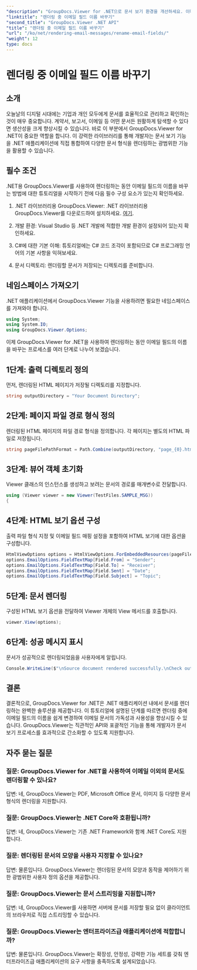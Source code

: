 ```yaml
---
"description": "GroupDocs.Viewer for .NET으로 문서 보기 환경을 개선하세요. 이메일을 원활하게 렌더링하고 맞춤 설정하세요."
"linktitle": "렌더링 중 이메일 필드 이름 바꾸기"
"second_title": "GroupDocs.Viewer .NET API"
"title": "렌더링 중 이메일 필드 이름 바꾸기"
"url": "/ko/net/rendering-email-messages/rename-email-fields/"
"weight": 12
type: docs
---
```

# 렌더링 중 이메일 필드 이름 바꾸기

## 소개

오늘날의 디지털 시대에는 기업과 개인 모두에게 문서를 효율적으로 관리하고 확인하는 것이 매우 중요합니다. 계약서, 보고서, 이메일 등 어떤 문서든 원활하게 탐색할 수 있다면 생산성을 크게 향상시킬 수 있습니다. 바로 이 부분에서 GroupDocs.Viewer for .NET이 중요한 역할을 합니다. 이 강력한 라이브러리를 통해 개발자는 문서 보기 기능을 .NET 애플리케이션에 직접 통합하여 다양한 문서 형식을 렌더링하는 광범위한 기능을 활용할 수 있습니다.

## 필수 조건

.NET용 GroupDocs.Viewer를 사용하여 렌더링하는 동안 이메일 필드의 이름을 바꾸는 방법에 대한 튜토리얼을 시작하기 전에 다음 필수 구성 요소가 있는지 확인하세요.

1. .NET 라이브러리용 GroupDocs.Viewer: .NET 라이브러리용 GroupDocs.Viewer를 다운로드하여 설치하세요. [여기](https://releases.groupdocs.com/viewer/net/).

2. 개발 환경: Visual Studio 등 .NET 개발에 적합한 개발 환경이 설정되어 있는지 확인하세요.

3. C#에 대한 기본 이해: 튜토리얼에는 C# 코드 조각이 포함되므로 C# 프로그래밍 언어의 기본 사항을 익혀보세요.

4. 문서 디렉토리: 렌더링할 문서가 저장되는 디렉토리를 준비합니다.

## 네임스페이스 가져오기

.NET 애플리케이션에서 GroupDocs.Viewer 기능을 사용하려면 필요한 네임스페이스를 가져와야 합니다.

```csharp
using System;
using System.IO;
using GroupDocs.Viewer.Options;
```

이제 GroupDocs.Viewer for .NET을 사용하여 렌더링하는 동안 이메일 필드의 이름을 바꾸는 프로세스를 여러 단계로 나누어 보겠습니다.

## 1단계: 출력 디렉토리 정의

먼저, 렌더링된 HTML 페이지가 저장될 디렉토리를 지정합니다.

```csharp
string outputDirectory = "Your Document Directory";
```

## 2단계: 페이지 파일 경로 형식 정의

렌더링된 HTML 페이지의 파일 경로 형식을 정의합니다. 각 페이지는 별도의 HTML 파일로 저장됩니다.

```csharp
string pageFilePathFormat = Path.Combine(outputDirectory, "page_{0}.html");
```

## 3단계: 뷰어 객체 초기화

Viewer 클래스의 인스턴스를 생성하고 보려는 문서의 경로를 매개변수로 전달합니다.

```csharp
using (Viewer viewer = new Viewer(TestFiles.SAMPLE_MSG))
{
```

## 4단계: HTML 보기 옵션 구성

출력 파일 형식 지정 및 이메일 필드 매핑 설정을 포함하여 HTML 보기에 대한 옵션을 구성합니다.

```csharp
HtmlViewOptions options = HtmlViewOptions.ForEmbeddedResources(pageFilePathFormat);
options.EmailOptions.FieldTextMap[Field.From] = "Sender";
options.EmailOptions.FieldTextMap[Field.To] = "Receiver";
options.EmailOptions.FieldTextMap[Field.Sent] = "Date";
options.EmailOptions.FieldTextMap[Field.Subject] = "Topic";
```

## 5단계: 문서 렌더링

구성된 HTML 보기 옵션을 전달하여 Viewer 개체의 View 메서드를 호출합니다.

```csharp
viewer.View(options);
```

## 6단계: 성공 메시지 표시

문서가 성공적으로 렌더링되었음을 사용자에게 알립니다.

```csharp
Console.WriteLine($"\nSource document rendered successfully.\nCheck output in {outputDirectory}.");
```

## 결론

결론적으로, GroupDocs.Viewer for .NET은 .NET 애플리케이션 내에서 문서를 렌더링하는 완벽한 솔루션을 제공합니다. 이 튜토리얼에 설명된 단계를 따르면 렌더링 중에 이메일 필드의 이름을 쉽게 변경하여 이메일 문서의 가독성과 사용성을 향상시킬 수 있습니다. GroupDocs.Viewer는 직관적인 API와 포괄적인 기능을 통해 개발자가 문서 보기 프로세스를 효과적으로 간소화할 수 있도록 지원합니다.

## 자주 묻는 질문

### 질문: GroupDocs.Viewer for .NET을 사용하여 이메일 이외의 문서도 렌더링할 수 있나요?

답변: 네, GroupDocs.Viewer는 PDF, Microsoft Office 문서, 이미지 등 다양한 문서 형식의 렌더링을 지원합니다.

### 질문: GroupDocs.Viewer는 .NET Core와 호환됩니까?

답변: 네, GroupDocs.Viewer는 기존 .NET Framework와 함께 .NET Core도 지원합니다.

### 질문: 렌더링된 문서의 모양을 사용자 지정할 수 있나요?

답변: 물론입니다. GroupDocs.Viewer는 렌더링된 문서의 모양과 동작을 제어하기 위한 광범위한 사용자 정의 옵션을 제공합니다.

### 질문: GroupDocs.Viewer는 문서 스트리밍을 지원합니까?

답변: 네, GroupDocs.Viewer를 사용하면 서버에 문서를 저장할 필요 없이 클라이언트의 브라우저로 직접 스트리밍할 수 있습니다.

### 질문: GroupDocs.Viewer는 엔터프라이즈급 애플리케이션에 적합합니까?

답변: 물론입니다. GroupDocs.Viewer는 확장성, 안정성, 강력한 기능 세트를 갖춰 엔터프라이즈급 애플리케이션의 요구 사항을 충족하도록 설계되었습니다.